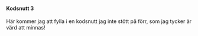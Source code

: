 #### Kodsnutt 3

Här kommer jag att fylla i en kodsnutt jag inte stött på förr, som jag tycker är värd att minnas!